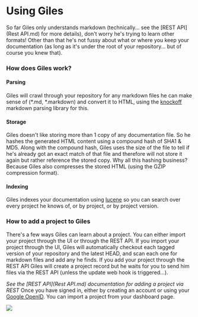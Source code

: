# Using Giles

So far Giles only understands markdown (technically... see the [REST API](Rest API.md) for more details), don't worry
he's trying to learn other formats!
Other than that he's not fussy about what or where you keep your documentation (as long as it's under the root of your
repository... but of course you knew that).

### How does Giles work?

#### Parsing
Giles will crawl through your repository for any markdown files he can make sense of (*.md, *.markdown) and convert it
to HTML, using the [knockoff](https://github.com/tristanjuricek/knockoff) markdown parsing library for this.

#### Storage
Giles doesn't like storing more than 1 copy of any documentation file. So he hashes the generated HTML content using a
compound hash of SHA1 & MD5. Along with the compound hash, Giles uses the size of the file to tell if he's already got
an exact match of that file and therefore will not store it again but rather reference the stored copy.
Why all this hashing business? Because Giles also compresses the stored HTML (using the GZIP compression format).

#### Indexing
Giles indexes your documentation using [lucene](http://lucene.apache.org/) so you can search over every project he
knows of, or by project, or by project version.

### How to add a project to Giles

There's a few ways Giles can learn about a project. You can either import your project through the UI or through the
REST API. If you import your project through the UI, Giles will automatically checkout each tagged version of your
repository and the latest HEAD, and scan each one for markdown files and add any he finds.
If you add your project through the REST API Giles will create a project record but he waits for you to send him files
via the REST API (unless the update web hook is triggered...).

*See the [REST API](Rest API.md) documentation for adding a project via REST*
Once you have signed in, either by creating an account or using your [Google OpenID](https://developers.google.com/accounts/docs/OpenID).
You can import a project from your dashboard page.

![](http://i.imgur.com/YQfdDBa.png)
